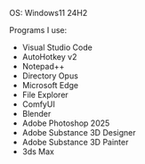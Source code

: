 OS: Windows11 24H2

Programs I use:
- Visual Studio Code
- AutoHotkey v2
- Notepad++
- Directory Opus
- Microsoft Edge
- File Explorer
- ComfyUI
- Blender
- Adobe Photoshop 2025
- Adobe Substance 3D Designer
- Adobe Substance 3D Painter
- 3ds Max
